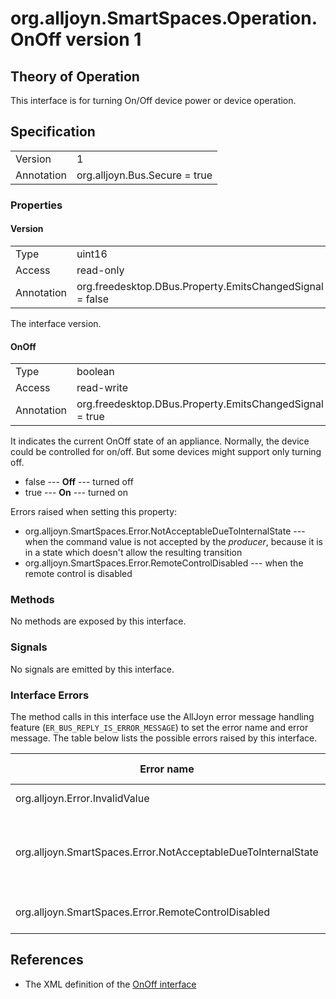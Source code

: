 # org.alljoyn.SmartSpaces.Operation.OnOff version 1

## Theory of Operation

This interface is for turning On/Off device power or device operation.

## Specification

|            |                               |
| ---------- | ----------------------------- |
| Version    | 1                             |
| Annotation | org.alljoyn.Bus.Secure = true |

### Properties

#### Version

|            |                                                                |
|------------|----------------------------------------------------------------|
| Type       | uint16                                                         |
| Access     | read-only                                                      |
| Annotation | org.freedesktop.DBus.Property.EmitsChangedSignal = false       |

The interface version.

#### OnOff

|            |                                                         |
| ---------- | ------------------------------------------------------- |
| Type       | boolean                                                 |
| Access     | read-write                                              |
| Annotation | org.freedesktop.DBus.Property.EmitsChangedSignal = true |

It indicates the current OnOff state of an appliance. Normally, the device 
could be controlled for on/off. But some devices might support only turning off. 

  * false --- **Off** --- turned off
  * true --- **On** --- turned on 

Errors raised when setting this property:

  * org.alljoyn.SmartSpaces.Error.NotAcceptableDueToInternalState --- when the
    command value is not accepted by the _producer_, because it is in a state
    which doesn't allow the resulting transition
  * org.alljoyn.SmartSpaces.Error.RemoteControlDisabled --- when the remote
    control is disabled

### Methods

No methods are exposed by this interface.

### Signals

No signals are emitted by this interface.

### Interface Errors

The method calls in this interface use the AllJoyn error message handling
feature (`ER_BUS_REPLY_IS_ERROR_MESSAGE`) to set the error name and error
message. The table below lists the possible errors raised by this interface.

| Error name                                                    | Error message                                     |
|---------------------------------------------------------------|---------------------------------------------------|
| org.alljoyn.Error.InvalidValue                                | Invalid value                                     |
| org.alljoyn.SmartSpaces.Error.NotAcceptableDueToInternalState | The value is not acceptable due to internal state |
| org.alljoyn.SmartSpaces.Error.RemoteControlDisabled           | Remote control disabled                           |

## References

  * The XML definition of the [OnOff interface](OnOff-v1.xml)

